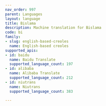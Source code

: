 ```yaml
---
nav_order: 997
parent: Languages
layout: language
title: Bislama
description: Machine translation for Bislama
code: bi
family:
- slug: english-based-creoles
  name: English-based creoles
supported_apis:
- id: baidu
  name: Baidu Translate
  supported_language_count: 197
- id: alibaba
  name: Alibaba Translate
  supported_language_count: 212
- id: niutrans
  name: Niutrans
  supported_language_count: 383

---
```


